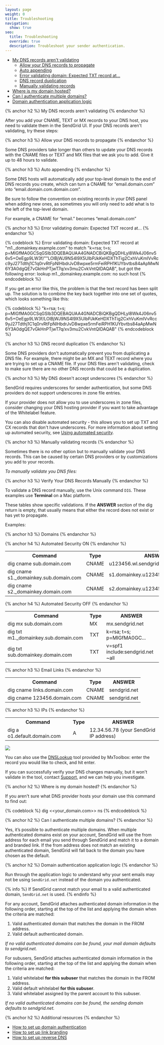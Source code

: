 ```yaml
---
layout: page
weight: 0
title: Troubleshooting
navigation:
  show: true
seo:
  title: Troubleshooting
  override: true
  description: Troubleshoot your sender authentication.
---
```


- [My DNS records aren't validating](#-My-DNS-records-arent-validating)
    - [Allow your DNS records to propagate](#-Allow-your-DNS-records-to-propagate)
    - [Auto appending](#-Auto-appending)
    - [Error validating domain: Expected TXT record at...](#-Error-validating-domain--Expected-TXT-record-at)
    - [DNS record duplication](#-DNS-record-duplication)
    - [Manually validating records](#-Manually-validating-records)
- [Where is my domain hosted?](#-Where-is-my-domain-hosted)
- [Can I authenticate multiple domains?]()
- [Domain authentication application logic](#-Domain-authentication-application-logic)

{% anchor h2 %}
My DNS records aren't validating
{% endanchor %}

After you add your CNAME, TEXT or MX records to your DNS host, you need to validate them in the SendGrid UI. If your DNS records aren't validating, try these steps:

{% anchor h3 %}
Allow your DNS records to propagate
{% endanchor %}

Some DNS providers take longer than others to update your DNS records with the CNAME files or TEXT and MX files that we ask you to add. Give it up to 48 hours to validate.

{% anchor h3 %}
Auto appending
{% endanchor %}

Some DNS hosts will automatically add your top-level domain to the end of DNS records you create, which can turn a CNAME for “email.domain.com” into “email.domain.com.domain.com”.

Be sure to follow the convention on existing records in your DNS panel when adding new ones, as sometimes you will only need to add what is to the left of the top-level domain.

For example, a CNAME for “email.” becomes “email.domain.com”

{% anchor h3 %}
Error validating domain: Expected TXT record at...
{% endanchor %}

{% codeblock %}
Error validating domain: 
Expected TXT record at "m1._domainkey.example.com" to match "k=rsa; t=s; p=MIGfMA0GCSqGSIb3DQEBAQUAA4GNADCBiQKBgQDHLyl8Wk4J06nv56v5+OeEgp9LW3f/""LOlBjWJ9NS4l9X5UlbPJkKeHDXThTig2CxhVuKmIVvRcc9yJ27Tdthj1C1q0rvRtFpNlHbdrJvD8wpxe5rmFeiRPH1KUYbvtbs84aApMwN6Y3A0dgQE7vGkHnPTjwT7q/xv3mu2CvkVntQIDAQAB", but got the following error: lookup m1._domainkey.example.com: no such host
{% endcodeblock %}

If you get an error like this, the problem is that the text record has been split up. The solution is to combine the key back together into one set of quotes, which looks something like this:

{% codeblock %}
"k=rsa; t=s; p=MIGfMA0GCSqGSIb3DQEBAQUAA4GNADCBiQKBgQDHLyl8Wk4J06nv56v5+OeEgp9LW3f/LOlBjWJ9NS4l9X5UlbPJkKeHDXThTig2CxhVuKmIVvRcc9yJ27Tdthj1C1q0rvRtFpNlHbdrJvD8wpxe5rmFeiRPH1KUYbvtbs84aApMwN6Y3A0dgQE7vGkHnPTjwT7q/xv3mu2CvkVntQIDAQAB"
{% endcodeblock %}

{% anchor h3 %}
DNS record duplication
{% endanchor %}

Some DNS providers don't automatically prevent you from duplicating a DNS file. For example, there might be an MX and TEXT record where you are trying to set up a CNAME file. If your DNS files aren't validating, check to make sure there are no other DNS records that could be a duplication.

{% anchor h3 %}
My DNS doesn't accept underscores
{% endanchor %}

SendGrid requires underscores for sender authentication, but some DNS providers do not support underscores in zone file entries.

If your provider does not allow you to use underscores in zone files, consider changing your DNS hosting provider if you want to take advantage of the Whitelabel feature.

You can also disable automated security - this allows you to set up TXT and CX records that don't have underscores. For more information about setting up automated security, see [Using automated security]({{root_url}}/User_Guide/Settings/Sender_authentication/How_to_set_up_domain_authentication.html#-Using-automated-security).

{% anchor h3 %}
Manually validating records
{% endanchor %}

Sometimes there is no other option but to manually validate your DNS records. This can be caused by certain DNS providers or by customizations you add to your records.

*To manually validate you DNS files:*

{% anchor h3 %}
Verify Your DNS Records Manually
{% endanchor %}

To validate a DNS record manually, use the  Unix command `DIG`. These examples use **Terminal** on a Mac platform.

These tables show specific validations. If the **ANSWER** section of the dig return is empty, that usually means that either the record does not exist or has yet to propagate.

Examples:

{% anchor h3 %}
Domains
{% endanchor %}

{% anchor h4 %}
Automated Security ON
{% endanchor %}

<table class="table">
  <tr>
    <th>Command</th>
    <th>Type</th>
    <th>ANSWER</th>
  </tr>
  <tr>
    <td>dig cname sub.domain.com</td>
    <td>CNAME</td>
    <td>u123456.wl.sendgrid.net</td>
  </tr>
  <tr>
    <td>dig cname s1._domainkey.sub.domain.com</td>
    <td>CNAME</td>
    <td>s1.domainkey.u123456.wl.sendgrid.net</td>
  </tr>
  <tr>
    <td>dig cname s2._domainkey.domain.com</td>
    <td>CNAME</td>
    <td>s2.domainkey.u123456.wl.sendgrid.net</td>
  </tr>
</table>

{% anchor h4 %}
Automated Security OFF
{% endanchor %}

<table class="table">
  <tr>
    <th>Command</th>
    <th>Type</th>
    <th>ANSWER</th>
  </tr>
  <tr>
    <td>dig mx sub.domain.com</td>
    <td>MX</td>
    <td>mx.sendgrid.net</td>
  </tr>
  <tr>
    <td>dig txt m1._domainkey.sub.domain.com</td>
    <td>TXT</td>
    <td>k=rsa; t=s; p=MIGfMA0GC...</td>
  </tr>
  <tr>
    <td>dig txt sub.domainkey.domain.com</td>
    <td>TXT</td>
    <td>v=spf1 include:sendgrid.net ~all</td>
  </tr>
</table>

{% anchor h3 %}
Email Links
{% endanchor %}

<table class="table">
  <tr>
    <th>Command</th>
    <th>Type</th>
    <th>ANSWER</th>
  </tr>
  <tr>
    <td>dig cname links.domain.com</td>
    <td>CNAME</td>
    <td>sendgrid.net</td>
  </tr>
  <tr>
    <td>dig cname 123456.domain.com</td>
    <td>CNAME</td>
    <td>sendgrid.net</td>
  </tr>
</table>

{% anchor h3 %}
IPs
{% endanchor %}

 <table class="table">
  <tr>
    <th>Command</th>
    <th>Type</th>
    <th>ANSWER</th>
  </tr>
  <tr>
    <td>dig a o1.default.domain.com</td>
    <td>A</td>
    <td>12.34.56.78 (your SendGrid IP address)</td>
  </tr>
</table>

![]({{root_url}}/images/terminaldigcname.png)

You can also use the [DNSLookup](http://mxtoolbox.com/DNSLookup.aspx) tool provided by MxToolbox: enter the record you would like to check, and hit enter.

If you can successfully verify your DNS changes manually, but it won't validate in the tool, contact [Support](https://support.sendgrid.com/hc/en-us), and we can help you investigate.

{% anchor h2 %}
Where is my domain hosted?
{% endanchor %}

If you aren't sure what DNS provider hosts your domain use this command to find out:

{% codeblock %}
dig <<your_domain.com>> ns
{% endcodeblock %}

{% anchor h2 %}
Can I authenticate multiple domains?
{% endanchor %}

Yes, it’s possible to authenticate multiple domains. When multiple authenticated domains exist on your account, SendGrid will use the from address for each email you send through SendGrid and match it to a domain and branded link. If the from address does not match an existing authenticated domain, SendGrid will fall back to the domain you have chosen as the default.

{% anchor h2 %}
Domain authentication application logic
{% endanchor %}

Run through the application logic to understand why your sent emails may not be using `SendGrid.net` instead of the domain you authenticated.

{% info %}
If SendGrid cannot match your email to a valid authenticated domain, `SendGrid.net` is used.
{% endinfo %}

For any account, SendGrid attaches authenticated domain information in the following order, starting at the top of the list and applying the domain when the criteria are matched:

1. Valid authenticated domain that matches the domain in the FROM address.
1. Valid default authenticated domain.

*If no valid authenticated domains can be found, your mail domain defaults to sendgrid.net.*

For subusers, SendGrid attaches authenticated domain information in the following order, starting at the top of the list and applying the domain when the criteria are matched:

1. Valid whitelabel **for this subuser** that matches the domain in the FROM address.
1. Valid default whitelabel **for this subuser**.
1. Valid whitelabel assigned by the parent account to this subuser.

*If no valid authenticated domains can be found, the sending domain defaults to sendgrid.net.*

{% anchor h2 %}
Additional resources
{% endanchor %}

- [How to set up domain authentication]({{root_url}}/User_Guide/Settings/Sender_authentication/How_to_set_up_domain_authentication.html)
- [How to set up link branding]({{root_url}}/User_Guide/Settings/Sender_authentication/How_to_set_up_link_branding.html)
- [How to set up reverse DNS]({{root_url}}/User_Guide/Settings/Sender_authentication/How_to_set_up_reverse_dns.html)
